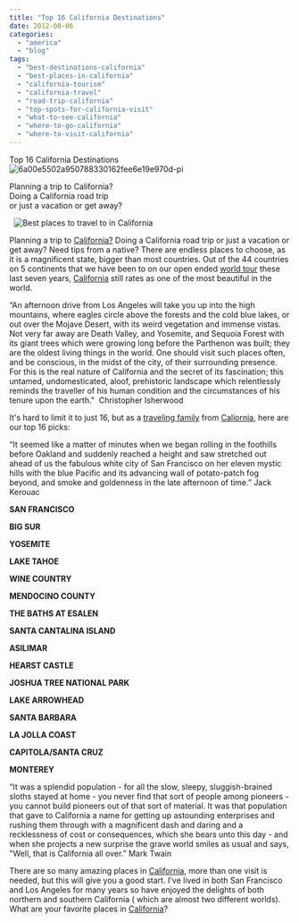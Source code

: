 ```yaml
---
title: "Top 16 California Destinations"
date: 2012-08-06
categories: 
  - "america"
  - "blog"
tags: 
  - "best-destinations-california"
  - "best-places-in-california"
  - "california-tourism"
  - "california-travel"
  - "road-trip-california"
  - "top-spots-for-california-visit"
  - "what-to-see-california"
  - "where-to-go-california"
  - "where-to-visit-california"
---
```


Top 16 California Destinations ![6a00e5502a950788330162fee6e19e970d-pi](https://pub-ac94b3f306b24c0dba4238943c97f2e1.r2.dev/6a00e5502a95078833017616f8e61f970c.jpg)

Planning a trip to California?  
Doing a California road trip  
or just a vacation or get away?

<!--more-->

  ![Best places to travel to in California](https://pub-ac94b3f306b24c0dba4238943c97f2e1.r2.dev/6a00e5502a95078833017743df067e970d.jpg)  
  
Planning a trip to [California?](https://pub-ac94b3f306b24c0dba4238943c97f2e1.r2.dev/2012/02/beautiful-capitola-californias-oldest-beach.html "California") Doing a California road trip or just a vacation or get away? Need tips from a native? There are endless places to choose, as it is a magnificent state, bigger than most countries. Out of the 44 countries on 5 continents that we have been to on our open ended [world tour](https://pub-ac94b3f306b24c0dba4238943c97f2e1.r2.dev/2012/01/amazing-family-world-tour.html "world tour") these last seven years, [California](https://pub-ac94b3f306b24c0dba4238943c97f2e1.r2.dev/2012/05/san-francisco-travel-why-we-love-it.html "san francisco , california") still rates as one of the most beautiful in the world.  
  
“An afternoon drive from Los Angeles will take you up into the high mountains, where eagles circle above the forests and the cold blue lakes, or out over the Mojave Desert, with its weird vegetation and immense vistas. Not very far away are Death Valley, and Yosemite, and Sequoia Forest with its giant trees which were growing long before the Parthenon was built; they are the oldest living things in the world. One should visit such places often, and be conscious, in the midst of the city, of their surrounding presence. For this is the real nature of California and the secret of its fascination; this untamed, undomesticated, aloof, prehistoric landscape which relentlessly reminds the traveller of his human condition and the circumstances of his tenure upon the earth."  Christopher Isherwood  
  
It's hard to limit it to just 16, but as a [traveling family](https://pub-ac94b3f306b24c0dba4238943c97f2e1.r2.dev/2009/04/how-to-travel-the-world-as-a-digital-nomad-family.html "how to travel the world as a family") from [Caliornia](https://pub-ac94b3f306b24c0dba4238943c97f2e1.r2.dev/2006/08/home-and-hous-1.html "Beautiful california home near santa cruz"), here are our top 16 picks:  
  
“It seemed like a matter of minutes when we began rolling in the foothills before Oakland and suddenly reached a height and saw stretched out ahead of us the fabulous white city of San Francisco on her eleven mystic hills with the blue Pacific and its advancing wall of potato-patch fog beyond, and smoke and goldenness in the late afternoon of time.” Jack Kerouac  
  
**SAN FRANCISCO**  
  
**BIG SUR**  
  
**YOSEMITE**  
  
**LAKE TAHOE**  
  
**WINE COUNTRY**  
  
**MENDOCINO COUNTY**  
  
**THE BATHS AT ESALEN**  
  
**SANTA CANTALINA ISLAND**  
  
**ASILIMAR**  
  
**HEARST CASTLE**  
  
**JOSHUA TREE NATIONAL PARK**  
  
**LAKE ARROWHEAD**  
  
**SANTA BARBARA**  
  
**LA JOLLA COAST**  
  
**CAPITOLA/SANTA CRUZ**  
  
**MONTEREY**  
  
  
“It was a splendid population - for all the slow, sleepy, sluggish-brained sloths stayed at home - you never find that sort of people among pioneers - you cannot build pioneers out of that sort of material. It was that population that gave to California a name for getting up astounding enterprises and rushing them through with a magnificent dash and daring and a recklessness of cost or consequences, which she bears unto this day - and when she projects a new surprise the grave world smiles as usual and says, "Well, that is California all over.” Mark Twain  
  
There are so many amazing places in [California](https://pub-ac94b3f306b24c0dba4238943c97f2e1.r2.dev/2011/11/beautiful-sunrise-california-beach.html "Callifornia sunrise"), more than one visit is needed, but this will give you a good start. I've lived in both San Francisco and Los Angeles for many years so have enjoyed the delights of both northern and southern California ( which are almost two different worlds). What are your favorite places in [California](https://pub-ac94b3f306b24c0dba4238943c97f2e1.r2.dev/2011/01/homeaway-santa-cruz-beach-house-vacation-rental-review-best-family-friendly-lodging.html "California beach rental ")?
